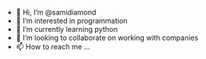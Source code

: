 - 👋 Hi, I’m @samidiamond
- 👀 I’m interested in programmation
- 🌱 I’m currently learning python
- 💞️ I’m looking to collaborate on working with companies
- 📫 How to reach me ...

<!---
samidiamond/samidiamond is a ✨ special ✨ repository because its `README.md` (this file) appears on your GitHub profile.
You can click the Preview link to take a look at your changes.
--->
